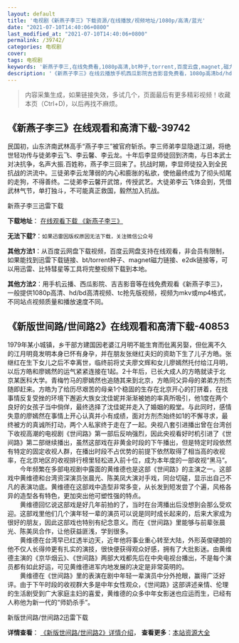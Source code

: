 ```yaml
---
layout: default
title: '电视剧《新燕子李三》下载资源/在线播放/视频地址/1080p/高清/蓝光'
date: "2021-07-10T14:40:06+0800"
last_modified_at: "2021-07-10T14:40:06+0800"
permalink: /39742/
categories: 电视剧
cover:
tags: 电视剧
keywords: '新燕子李三,在线免费看,1080p高清,bt种子,torrent,百度云盘,magnet,磁力链,迅雷下载资源'
description: '《新燕子李三》在线云播放手机西瓜影院吉吉影音免费看，1080p高清bd/hd未删减完整版和tc抢先枪版，mkv/mp4格式，附带bt/torrent种子、magnet/磁力链、百度云盘、网盘资源迅雷下载链接'
---
```


>内容采集生成，如果链接失效，多试几个，页面最后有更多精彩视频！收藏本页（Ctrl+D)，以后再找不麻烦。


## 《新燕子李三》在线观看和高清下载-39742

民国初，山东济南武林高手“燕子李三”被官府斩杀。李三师弟李显隐退江湖，将绝世轻功传与徒弟李云飞、李云馨、李云龙。十年后李显师徒回到济南，与日本武士对决抗争，名声大振.百姓称，燕子李三回来了。抗战时期，李显师徒投入到全民抗战的洪流中。三徒弟李云龙薄弱的内心和膨胀的私欲，使他最终成为了彻头彻尾的走狗，不得善终。二徒弟李云馨开武馆，传授武艺。大徒弟李云飞体会到，凭借武林气节，单打独斗，不可能真正救国，毅然加入抗战。</p>


新燕子李三迅雷下载

**下载地址**： [在线观看下载 《新燕子李三》](https://www.993dy.com//vod-detail-id-12551.html) 


**无法下载?**：`如果迅雷因版权原因无法下载，关注微信公众号 `

**其他方法1**：从百度云网盘下载视频，百度云网盘支持在线观看，非会员有限制，如果能找到迅雷下载链接、bt/torrent种子、magnet磁力链接、e2dk链接等，可以用迅雷、比特彗星等工具将完整视频下载到本地。

**其他方法2**：用手机云播、西瓜影院、吉吉影音等在线免费观看《新燕子李三》，一般提供1080p高清、hd/bd高清视频、tc抢先版视频，视频为mkv或mp4格式，不同站点视频质量和播放速度不同。


## 《新版世间路/世间路2》在线观看和高清下载-40853

1979年某小城镇，乡干部方建国因老婆江月明不能生育而仳离另娶，但仳离不久的江月明竟发明本身已怀有身孕，并在朋友张继红夫妇的资助下生了儿子方皓。张继红在生下女儿之后不幸离世，临终前将丈夫廖文辉和女儿廖嫣然托付给江月明，以后方皓和廖嫣然的运气紧紧连接在1起。2十年后，已长大成人的方皓就读于北京某医科大学。青梅竹马的廖嫣然也追随其来到北京，方皓同父异母的弟弟方剂杰随即赶来。方皓为了给历尽艰苦的母亲1个稳固的生存在北京开心的打拼着，在找事情反复受挫的环境下邂逅大族女沈佳妮并渐渐被她的率真所吸引，他1度在两个良好的女孩子当中倘佯，最终选择了沈佳妮并走入了婚姻的殿堂。与此同时，感情失意的廖嫣然在事情上开心认真并小有成绩，面对方剂杰始终如1的不懈寻求，最终被方的真诚所打动，两个人私家终于走在了一起。央视八套引进播出曾在台湾创下收视高潮的电视剧《世间路》第一部后反响强烈，因此央视看好时机引进了《世间路》第二部继续播出，虽然这部戏在非黄金时段的下午播出，但是特定时段依然有特定的固定收视人群，在播出时段不占优势的前提下依然取得了相当高的收视率，在北京地区的收视排行榜里轻松进入前十位，成为本年度的一部收视&ldquo;黑马”。<br />　　今年频繁在多部电视剧中露面的黄维德也是这部《世间路》的主演之一。这部戏中黄维德和台湾资深演员张晨光、陈美凤大演对手戏，同台切磋，显示出自己不凡的表演功底。黄维德在这部戏中造型非常多变，从长发到短发尝了个遍，风格各异的造型各有特色，更加突出他可塑性强的特点。<br />　　黄维德回忆说这部戏是好几年前拍的了，当时在台湾播出后没想到会那么受欢迎。这部戏里他们几个演年轻一辈的演员可以说是同时成长起来的，后来大家成为很好的朋友，因此这部戏也特别有纪念意义。而在《世间路》里能够与前辈张晨光、陈美凤合作，让他获益匪浅，学到很多。<br />　　黄维德在台湾早已红透半边天，近年他将事业重心转至大陆，外形英俊硬朗的他不仅人长得帅更有扎实的演技，很快便获得观众好感，拥有了大批影迷。由黄维德主演的《京华烟云》、《世间路》两部大戏都先后在中央电视台播出，不是每个演员都有如此好运，可见黄维德进军内地发展的决定是非常英明的。<br />　　黄维德在《世间路》里的表演在剧中年轻一辈演员中分外抢眼，赢得广泛好评。由于下午时段的收视群大多是中年女性观众，《世间路》这部讲述亲情、伦理的生活剧受到广大家庭主妇的喜爱，黄维德的众多中年女影迷也应运而生，已经有人称他为新一代的“师奶杀手&rdquo;。


新版世间路/世间路2迅雷下载

**详情查看**： [《新版世间路/世间路2》详情介绍](/movie/40853/)， **查看更多**：[本站资源大全](/movie/t/all/)

